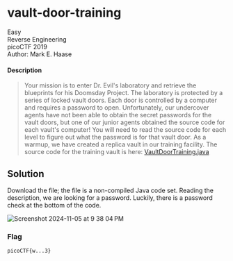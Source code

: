# vault-door-training
Easy\
Reverse Engineering\
picoCTF 2019\
Author: Mark E. Haase
#### Description
> Your mission is to enter Dr. Evil's laboratory and retrieve the blueprints for his Doomsday Project. The laboratory is protected by a series of locked vault doors. Each door is controlled by a computer and requires a password to open. Unfortunately, our undercover agents have not been able to obtain the secret passwords for the vault doors, but one of our junior agents obtained the source code for each vault's computer! You will need to read the source code for each level to figure out what the password is for that vault door. As a warmup, we have created a replica vault in our training facility. The source code for the training vault is here: [VaultDoorTraining.java](https://jupiter.challenges.picoctf.org/static/1afdf83322ee9c0040f8e3a3c047e18b/VaultDoorTraining.java)
## Solution
Download the file; the file is a non-compiled Java code set.  Reading the description, we are looking for a password.  Luckily, there is a password check at the bottom of the code.

![Screenshot 2024-11-05 at 9 38 04 PM](https://github.com/user-attachments/assets/43475b3e-01a2-47d6-8c3c-f85ec9d5f49a)

### Flag
`picoCTF{w...3}`
